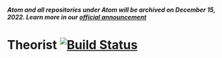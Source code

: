 ##### Atom and all repositories under Atom will be archived on December 15, 2022. Learn more in our [official announcement](https://github.blog/2022-06-08-sunsetting-atom/)
 # Theorist [![Build Status](https://travis-ci.org/atom/theorist.svg?branch=master)](https://travis-ci.org/atom/theorist)
